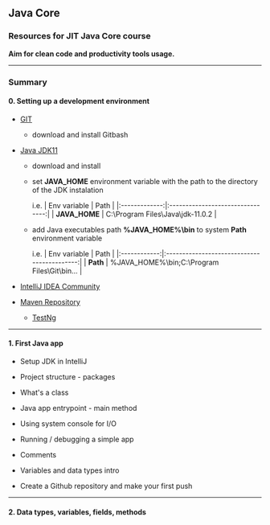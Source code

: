 ## Java Core

### Resources for **JIT Java Core** course

**Aim for clean code and productivity tools usage.**

***

### Summary

#### 0. Setting up a development environment

  - [GIT](https://git-scm.com/downloads)    
  
     - download and install Gitbash

  - [Java JDK11](https://www.oracle.com/java/technologies/javase-jdk11-downloads.html)
  
     - download and install 
     
     - set **JAVA_HOME** environment variable with the path to the directory of the JDK instalation
     
       i.e.
       | Env variable  | Path                             |
       |:-------------:|:--------------------------------:|
       | **JAVA_HOME** | C:\Program Files\Java\jdk-11.0.2 |  
     
     - add Java executables path **%JAVA_HOME%\bin** to system **Path** environment variable
     
       i.e.
       | Env variable | Path                                        |
       |:------------:|:-------------------------------------------:|
       | **Path**     | %JAVA_HOME%\bin;C:\Program Files\Git\bin... |          
     
  
  - [IntelliJ IDEA Community](https://www.jetbrains.com/idea/download/#section=windows)
  
  - [Maven Repository](https://mvnrepository.com/artifact/org.testng/testng)
  
     - [TestNg](https://mvnrepository.com/artifact/org.testng/testng)
  
***
  
#### 1. First Java app
 
   - Setup JDK in IntelliJ
   
   - Project structure - packages
   
   - What's a class     
   
   - Java app entrypoint - main method

   - Using system console for I/O  
   
   - Running / debugging a simple app
   
   - Comments
   
   - Variables and data types intro
   
   - Create a Github repository and make your first push
   
***
   
#### 2. Data types, variables, fields, methods
   
   

